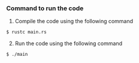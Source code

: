 ### Command to run the code
1. Compile the code using the following command
```bash
$ rustc main.rs
```

2. Run the code using the following command
```bash
$ ./main
```
